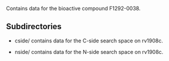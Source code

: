 Contains data for the bioactive compound F1292-0038.

## Subdirectories

- cside/ contains data for the C-side search space on rv1908c.

- nside/ contains data for the N-side search space on rv1908c.

